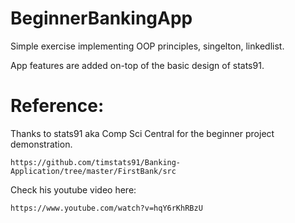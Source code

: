 # BeginnerBankingApp
Simple exercise implementing OOP principles, singelton, linkedlist.

App features are added on-top of the basic design of stats91.

# Reference:
Thanks to stats91 aka Comp Sci Central for the beginner project demonstration.
```
https://github.com/timstats91/Banking-Application/tree/master/FirstBank/src
```
Check his youtube video here:
```
https://www.youtube.com/watch?v=hqY6rKhRBzU
```
